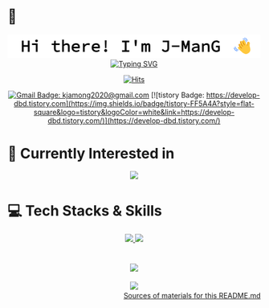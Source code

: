 # 🥭

<div align="center">
<img src='./public/Readme/images/title-hi.png'>
  <a href="https://git.io/typing-svg">
  <br>
<a href="https://git.io/typing-svg"><img src="https://readme-typing-svg.demolab.com?font=Source+Code+Pro&weight=500&size=35&duration=4500&pause=250&color=B3B3B3&background=FFFFFF00&center=true&vCenter=true&random=false&width=500&height=100&lines=junior+web+developer;junior+frontEnd+Engineer;enjoying+learning+new" alt="Typing SVG" /></a>

[![Hits](https://hits.seeyoufarm.com/api/count/incr/badge.svg?url=https%3A%2F%2Fgithub.com%2FJ-dbd&count_bg=%2379C83D&title_bg=%23555555&icon=&icon_color=%23D7D7D7&title=hits&edge_flat=false)](https://hits.seeyoufarm.com)

[![Gmail Badge: kjamong2020@gmail.com](https://img.shields.io/badge/Gmail-d14836?style=flat-square&logo=Gmail&logoColor=white&link=mailto:kjamong2020@gmail.com)](mailto:kjamong2020@gmail.com)
[![tistory Badge: https://develop-dbd.tistory.com](https://img.shields.io/badge/tistory-FF5A4A?style=flat-square&logo=tistory&logoColor=white&link=https://develop-dbd.tistory.com/)](https://develop-dbd.tistory.com/)

</div>

# 📘 Currently Interested in

<p align="center">
  <a href="https://skillicons.dev">
    <img src="https://skillicons.dev/icons?i=js,ts,react,next,threejs,jest, nodejs" />
  </a>
</p>

# 💻 Tech Stacks & Skills

<p align="center">
  <a href="https://skillicons.dev">
    <img src="https://skillicons.dev/icons?i=js,ts,react,vite,next,emotion,threejs,jest,css,html" />
    <img src="https://skillicons.dev/icons?i=nodejs,express,mongo,firebase,heroku,figma,github,python,c" />
  </a>
</p>

#

<div align="center">
<img src='https://github-readme-stats.vercel.app/api/top-langs/?username=J-dbd&layout=compact'>
</div>
<br/>
<div align="center">
<img src='https://github-readme-stats.vercel.app/api?username=J-dbd&show_icons=true&theme=react'>
</div>

<div style="text-align: right"> <a href='./public/Readme/docs/References_readme.md'>Sources of materials for this README.md</a></div>
